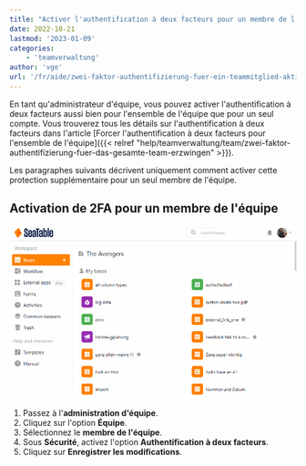 ```yaml
---
title: "Activer l'authentification à deux facteurs pour un membre de l'équipe"
date: 2022-10-21
lastmod: '2023-01-09'
categories:
    - 'teamverwaltung'
author: 'vge'
url: '/fr/aide/zwei-faktor-authentifizierung-fuer-ein-teammitglied-aktivieren'
---
```


En tant qu'administrateur d'équipe, vous pouvez activer l'authentification à deux facteurs aussi bien pour l'ensemble de l'équipe que pour un seul compte. Vous trouverez tous les détails sur l'authentification à deux facteurs dans l'article [Forcer l'authentification à deux facteurs pour l'ensemble de l'équipe]({{< relref "help/teamverwaltung/team/zwei-faktor-authentifizierung-fuer-das-gesamte-team-erzwingen" >}}).

Les paragraphes suivants décrivent uniquement comment activer cette protection supplémentaire pour un seul membre de l'équipe.

## Activation de 2FA pour un membre de l'équipe

![Activer l'authentification à deux facteurs pour un membre de l'équipe](images/Zwei-Faktor-Authentifizierung-fuer-ein-Teammitglied-aktivieren.gif)

1. Passez à l'**administration d'équipe**.
2. Cliquez sur l'option **Équipe**.
3. Sélectionnez le **membre de l'équipe**.
4. Sous **Sécurité**, activez l'option **Authentification à deux facteurs**.
5. Cliquez sur **Enregistrer les modifications**.
